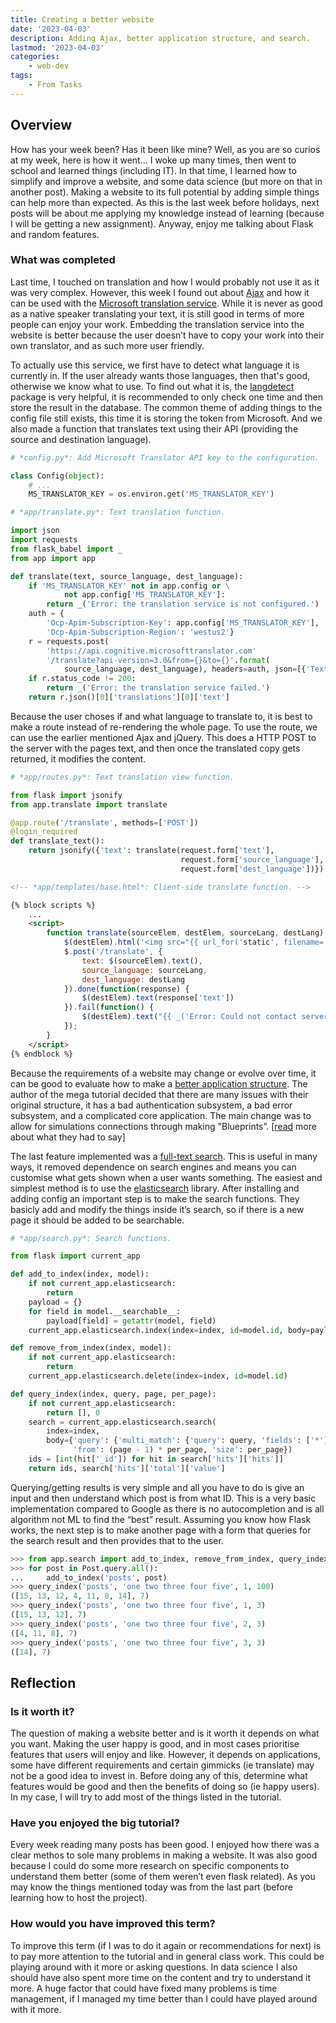 ```yaml
---
title: Creating a better website
date: '2023-04-03'
description: Adding Ajax, better application structure, and search.
lastmod: '2023-04-03'
categories:
    - web-dev
tags:
    - From Tasks
---
```


## Overview

How has your week been? Has it been like mine? Well, as you are so curios at my week, here is how it went… I woke up many times, then went to school and learned things (including IT). In that time, I learned how to simplify and improve a website, and some data science (but more on that in another post). Making a website to its full potential by adding simple things can help more than expected. As this is the last week before holidays, next posts will be about me applying my knowledge instead of learning (because I will be getting a new assignment). Anyway, enjoy me talking about Flask and random features.

### What was completed

Last time, I touched on translation and how I would probably not use it as it was very complex. However, this week I found out about [Ajax](https://blog.miguelgrinberg.com/post/the-flask-mega-tutorial-part-xiv-ajax) and how it can be used with the [Microsoft translation service](https://www.microsoft.com/en-us/translator/). While it is never as good as a native speaker translating your text, it is still good in terms of more people can enjoy your work. Embedding the translation service into the website is better because the user doesn’t have to copy your work into their own translator, and as such more user friendly.

To actually use this service, we first have to detect what language it is currently in. If the user already wants those languages, then that's good, otherwise we know what to use. To find out what it is, the [langdetect](https://pypi.org/project/langdetect/) package is very helpful, it is recommended to only check one time and then store the result in the database. The common theme of adding things to the config file still exists, this time it is storing the token from Microsoft. And we also made a function that translates text using their API (providing the source and destination language).

```python
# *config.py*: Add Microsoft Translator API key to the configuration.

class Config(object):
    # ...
    MS_TRANSLATOR_KEY = os.environ.get('MS_TRANSLATOR_KEY')
```

```python
# *app/translate.py*: Text translation function.

import json
import requests
from flask_babel import _
from app import app

def translate(text, source_language, dest_language):
    if 'MS_TRANSLATOR_KEY' not in app.config or \
            not app.config['MS_TRANSLATOR_KEY']:
        return _('Error: the translation service is not configured.')
    auth = {
        'Ocp-Apim-Subscription-Key': app.config['MS_TRANSLATOR_KEY'],
        'Ocp-Apim-Subscription-Region': 'westus2'}
    r = requests.post(
        'https://api.cognitive.microsofttranslator.com'
        '/translate?api-version=3.0&from={}&to={}'.format(
            source_language, dest_language), headers=auth, json=[{'Text': text}])
    if r.status_code != 200:
        return _('Error: the translation service failed.')
    return r.json()[0]['translations'][0]['text']
```

Because the user choses if and what language to translate to, it is best to make a route instead of re-rendering the whole page. To use the route, we can use the earlier mentioned Ajax and jQuery. This does a HTTP POST to the server with the pages text, and then once the translated copy gets returned, it modifies the content.

```python
# *app/routes.py*: Text translation view function.

from flask import jsonify
from app.translate import translate

@app.route('/translate', methods=['POST'])
@login_required
def translate_text():
    return jsonify({'text': translate(request.form['text'],
                                      request.form['source_language'],
                                      request.form['dest_language'])})
```

```html
<!-- *app/templates/base.html*: Client-side translate function. -->

{% block scripts %}
    ...
    <script>
        function translate(sourceElem, destElem, sourceLang, destLang) {
            $(destElem).html('<img src="{{ url_for('static', filename='loading.gif') }}">');
            $.post('/translate', {
                text: $(sourceElem).text(),
                source_language: sourceLang,
                dest_language: destLang
            }).done(function(response) {
                $(destElem).text(response['text'])
            }).fail(function() {
                $(destElem).text("{{ _('Error: Could not contact server.') }}");
            });
        }
    </script>
{% endblock %}
```

Because the requirements of a website may change or evolve over time, it can be good to evaluate how to make a [better application structure](https://blog.miguelgrinberg.com/post/the-flask-mega-tutorial-part-xv-a-better-application-structure). The author of the mega tutorial decided that there are many issues with their original structure, it has a bad authentication subsystem, a bad error subsystem, and a complicated core application. The main change was to allow for simulations connections through making "Blueprints”. [[read](https://blog.miguelgrinberg.com/post/the-flask-mega-tutorial-part-xv-a-better-application-structure) more about what they had to say]

The last feature implemented was a [full-text search](https://blog.miguelgrinberg.com/post/the-flask-mega-tutorial-part-xvi-full-text-search). This is useful in many ways, it removed dependence on search engines and means you can customise what gets shown when a user wants something. The easiest and simplest method is to use the [elasticsearch](https://pypi.org/project/elasticsearch/) library. After installing and adding config an important step is to make the search functions. They basicly add and modify the things inside it’s search, so if there is a new page it should be added to be searchable.

```python
# *app/search.py*: Search functions.

from flask import current_app

def add_to_index(index, model):
    if not current_app.elasticsearch:
        return
    payload = {}
    for field in model.__searchable__:
        payload[field] = getattr(model, field)
    current_app.elasticsearch.index(index=index, id=model.id, body=payload)

def remove_from_index(index, model):
    if not current_app.elasticsearch:
        return
    current_app.elasticsearch.delete(index=index, id=model.id)

def query_index(index, query, page, per_page):
    if not current_app.elasticsearch:
        return [], 0
    search = current_app.elasticsearch.search(
        index=index,
        body={'query': {'multi_match': {'query': query, 'fields': ['*']}},
              'from': (page - 1) * per_page, 'size': per_page})
    ids = [int(hit['_id']) for hit in search['hits']['hits']]
    return ids, search['hits']['total']['value']
```

Querying/getting results is very simple and all you have to do is give an input and then understand which post is from what ID. This is a very basic implementation compared to Google as there is no autocompletion and is all algorithm not ML to find the “best” result. Assuming you know how Flask works, the next step is to make another page with a form that queries for the search result and then provides that to the user.

```python
>>> from app.search import add_to_index, remove_from_index, query_index
>>> for post in Post.query.all():
...     add_to_index('posts', post)
>>> query_index('posts', 'one two three four five', 1, 100)
([15, 13, 12, 4, 11, 8, 14], 7)
>>> query_index('posts', 'one two three four five', 1, 3)
([15, 13, 12], 7)
>>> query_index('posts', 'one two three four five', 2, 3)
([4, 11, 8], 7)
>>> query_index('posts', 'one two three four five', 3, 3)
([14], 7)
```

## Reflection

### Is it worth it?

The question of making a website better and is it worth it depends on what you want. Making the user happy is good, and in most cases prioritise features that users will enjoy and like. However, it depends on applications, some have different requirements and certain gimmicks (ie translate) may not be a good idea to invest in. Before doing any of this, determine what features would be good and then the benefits of doing so (ie happy users). In my case, I will try to add most of the things listed in the tutorial.

### Have you enjoyed the big tutorial?

Every week reading many posts has been good. I enjoyed how there was a clear methos to sole many problems in making a website. It was also good because I could do some more research on specific components to understand them better (some of them weren’t even flask related). As you may know the things mentioned today was from the last part (before learning how to host the project).

### How would you have improved this term?

To improve this term (if I was to do it again or recommendations for next) is to pay more attention to the tutorial and in general class work. This could be playing around with it more or asking questions. In data science I also should have also spent more time on the content and try to understand it more. A huge factor that could have fixed many problems is time management, if I managed my time better than I could have played around with it more.

